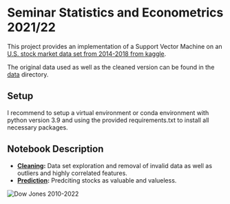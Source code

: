# Seminar Statistics and Econometrics 2021/22

This project provides an implementation of a Support Vector Machine on an [U.S. stock market data set from 2014-2018 from kaggle](https://www.kaggle.com/cnic92/200-financial-indicators-of-us-stocks-20142018).

The original data used as well as the cleaned version can be found in the [data](data) directory.

## Setup

I recommend to setup a virtual environment or conda environment with python version 3.9 and using the provided requirements.txt to install all necessary packages.
    
## Notebook Description

* **[Cleaning](notebooks/Cleaning.ipynb):** Data set exploration and removal of invalid data as well as outliers and highly correlated features. 
* **[Prediction](notebooks/Prediction.ipynb):** Predciting stocks as valuable and valueless.

![Dow Jones 2010-2022](https://github.com/Simbonobo/economics/blob/main/image.jpg?raw=true)
